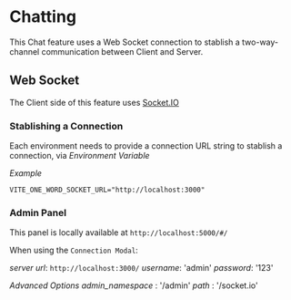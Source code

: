 # Chatting

This Chat feature uses a Web Socket connection to stablish a two-way-channel communication between Client and Server.

## Web Socket

The Client side of this feature uses [Socket.IO](https://socket.io/)

### Stablishing a Connection

Each environment needs to provide a connection URL string to stablish a connection, via _Environment Variable_

_Example_

`VITE_ONE_WORD_SOCKET_URL="http://localhost:3000"`

### Admin Panel

This panel is locally available at `http://localhost:5000/#/`

When using the `Connection Modal`:

_server url_: `http://localhost:3000/`
_username_: 'admin'
_password_: '123'

_Advanced Options_
_admin_namespace_ : '/admin'
_path_ : '/socket.io'
